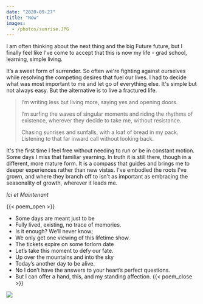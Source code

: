 ```yaml
---
date: "2020-09-27"
title: "Now"
images:
  - /photos/sunrise.JPG
---
```

  
I am often thinking about the next thing and the big Future future, but I finally feel like I’ve come to accept that this is now my life - grad school, learning, simple living.

It’s a sweet form of surrender. So often we're fighting against ourselves while resolving the competing desires that fuel our lives. I had to decide what was most important to me and let go of everything else. It's simple but not always easy. But the alternative is to live a fractured life.

>I’m writing less but living more, saying yes and opening doors.
>
>I’m surfing the waves of singular moments and riding the rhythms of existence, wherever they decide to take me, without resistance. 
>
>Chasing sunrises and sunfalls, with a loaf of bread in my pack. Listening to that far inward call without looking back.

It's the first time I feel free without needing to run or be in constant motion. Some days I miss that familiar yearning. In truth it is still there, though in a different, more mature form. It is a compass that guides and brings me to deeper experiences rather than new vistas. I've embodied the roots I've grown, and where they branch off to isn't as important as embracing the seasonality of growth, wherever it leads me.

*Ici et Maintenant*

{{< poem_open >}}
* Some days are meant just to be
* Fully lived, existing, no trace of memories.
* Is it enough? We’ll never know;
* We only get one viewing of this lifetime show.
* The tickets expire on some forlorn date
* Let’s take this moment to defy our fate.
* Up over the mountains and into the sky
* Today’s another day to be alive.
* No I don’t have the answers to your heart’s perfect questions.
* But I can offer a hand, this, and my standing affection.
{{< poem_close >}}

![](/photos/sunrise.JPG)

